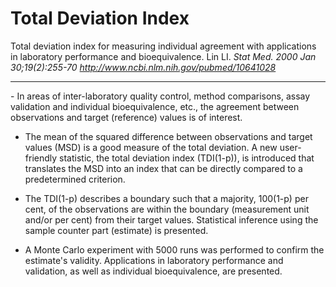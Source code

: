 Total Deviation Index
================================================================

Total deviation index for measuring individual agreement with applications in laboratory performance and bioequivalence.
Lin LI.
*Stat Med. 2000 Jan 30;19(2):255-70*
*http://www.ncbi.nlm.nih.gov/pubmed/10641028*
<hr>
- In areas of inter-laboratory quality control, method comparisons, assay validation and individual bioequivalence, etc., 
the agreement between observations and target (reference) values is of interest. 

- The mean of the squared difference between observations and target values (MSD) is a good measure of the total deviation. 
A new user-friendly statistic, the total deviation index (TDI(1-p)), is introduced that translates the MSD into an index
that can be directly compared to a predetermined criterion. 

- The TDI(1-p) describes a boundary such that a majority, 100(1-p) per cent, of the observations are within the boundary
(measurement unit and/or per cent) from their target values. Statistical inference using the sample counter part
(estimate) is presented. 

- A Monte Carlo experiment with 5000 runs was performed to confirm the estimate's validity.
Applications in laboratory performance and validation, as well as individual bioequivalence, are presented.
